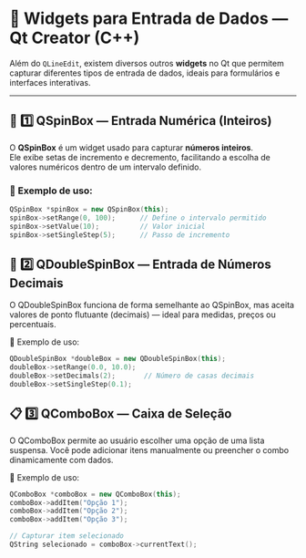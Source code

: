# 🧩 Widgets para Entrada de Dados — Qt Creator (C++)

Além do `QLineEdit`, existem diversos outros **widgets** no Qt que permitem capturar diferentes tipos de entrada de dados, ideais para formulários e interfaces interativas.

---

## 🔢 1️⃣ QSpinBox — Entrada Numérica (Inteiros)

O **QSpinBox** é um widget usado para capturar **números inteiros**.  
Ele exibe setas de incremento e decremento, facilitando a escolha de valores numéricos dentro de um intervalo definido.

### 🧰 Exemplo de uso:
```cpp
QSpinBox *spinBox = new QSpinBox(this);
spinBox->setRange(0, 100);      // Define o intervalo permitido
spinBox->setValue(10);          // Valor inicial
spinBox->setSingleStep(5);      // Passo de incremento
```

## 🧮 2️⃣ QDoubleSpinBox — Entrada de Números Decimais

O QDoubleSpinBox funciona de forma semelhante ao QSpinBox,
mas aceita valores de ponto flutuante (decimais) — ideal para medidas, preços ou percentuais.

🧰 Exemplo de uso:
```cpp
QDoubleSpinBox *doubleBox = new QDoubleSpinBox(this);
doubleBox->setRange(0.0, 10.0);
doubleBox->setDecimals(2);       // Número de casas decimais
doubleBox->setSingleStep(0.1);
```

## 📋 3️⃣ QComboBox — Caixa de Seleção

O QComboBox permite ao usuário escolher uma opção de uma lista suspensa.
Você pode adicionar itens manualmente ou preencher o combo dinamicamente com dados.

🧰 Exemplo de uso:
```cpp
QComboBox *comboBox = new QComboBox(this);
comboBox->addItem("Opção 1");
comboBox->addItem("Opção 2");
comboBox->addItem("Opção 3");

// Capturar item selecionado
QString selecionado = comboBox->currentText();

```



